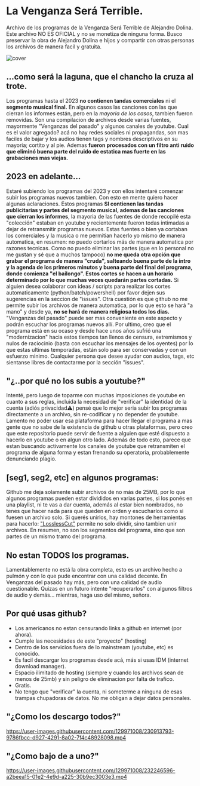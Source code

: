 # La Venganza Será Terrible.
Archivo de los programas de la Venganza Será Terrible de Alejandro Dolina. 
Este archivo NO ES OFICIAL y no se monetiza de ninguna forma.
Busco preservar la obra de Alejandro Dolina e hijos y compartir con otras personas los archivos de manera facil y gratuita.


![cover](https://user-images.githubusercontent.com/129971008/230121694-4c171696-2b0a-457e-b1ed-b0083489d38f.jpg)





## ...como será la laguna, que el chancho la cruza al trote.
Los programas hasta el 2023 __no contienen tandas comerciales__ ni el __segmento musical final.__ En algunos casos las canciones con las que cierran los informes están, pero en la *mayoria de los casos*, tambien fueron removidas.
Son una compilacion de archivos desde varias fuentes, mayormente "Venganzas del pasado" y algunos canales de youtube. 
Cual es el valor agregado? acá no hay redes sociales ni propagandas, son mas faciles de bajar y los audios tienen tags y nombres descriptivos en su mayoria; cortito y al pie. Ademas __fueron procesados con un filtro anti ruido que eliminó buena parte del ruido de estatica mas fuerte en las grabaciones mas viejas.__

## 2023 en adelante...
Estaré subiendo los programas del 2023 y con ellos intentaré comenzar subir los programas nuevos tambien. Con esto en mente quiero hacer algunas aclaraciones. 
Estos programas __SI contienen las tandas publicitarias y partes del segmento musical, ademas de las canciones que cierran los informes__, la mayoria de las fuentes de donde recopilé esta "colección" estaban en youtube y recientemente fueron todas intimadas a dejar de retransmitir programas nuevos. Estas fuentes o bien ya cortaban los comerciales y la musica o me permitian hacerlo yo mismo de manera automatica, en resumen: no puedo cortarlos más de manera automatica por razones tecnicas.
Como no puedo eliminar las partes (que en lo personal no me gustan y sé que a muchos tampoco) __no me queda otra opción que grabar el programa de manera "cruda", salteando buena parte de la intro y la <interminable> agenda de los primeros minutos y buena parte del final del programa, donde comienza "el bailongo". Estos cortes se hacen a un horario determinado por lo que muchas veces quedarán partes cortadas.__ Si alguien desea colaborar con ideas / scripts para realizar los cortes automaticamente (python/batch/powershell) por favor dejen sus sugerencias en la seccion de "issues". Otra cuestión es que github no me permite subir los archivos de manera automatica, por lo que esto se hará "a mano" y desde ya, __no se hará de manera religiosa todos los dias.__ "Venganzas del pasado" puede ser mas conveniente en este aspecto y podrán escuchar los programas nuevos allí. Por ultimo, creo que el programa está en su ocaso y desde hace unos años sufrió una "modernizacion" hacia estos tiempos tan llenos de censura, extremismos y nulos de raciocinio (basta con escuchar los mensajes de los oyentes) por lo que estas ultimas temporadas, están solo para ser conservadas y con un esfuerzo minimo. Cualquier persona que desee ayudar con audios, tags, etc sientanse libres de contactarme por la sección "issues".


## "¿..por qué no los subis a youtube?"
Intenté, pero luego de toparme con muchas imposiciones de youtube en cuanto a sus reglas, incluida la necesidad de "verificar" la identidad de la cuenta (adiós privacidad⚠) pensé que lo mejor seria subir los programas directamente a un archivo, sin re-codificar y no depender de youtube. Lamento no poder usar esa plataforma para hacer llegar el programa a mas gente que no sabe de la existencia de github u otras plataformas, pero creo que este repositorio puede servir de fuente a alguien que esté dispuesto a hacerlo en youtube o en algun otro lado. Además de todo esto, parece que estan buscando activamente los canales de youtube que retransmiten el programa de alguna forma y estan frenando su operatoria, probablemente denunciando plagio.

## [seg1, seg2, etc] en algunos programas:
Github me deja solamente subir archivos de no más de 25MB, por lo que algunos programas pueden estar divididos en varias partes, si los ponés en una playlist, ni te vas a dar cuenta, además al estar bien nombrados, no tenes que hacer nada para que queden en orden y escucharlos como si fuesen un archivo solo. Si querés unirlos, hay montones de herramientas para hacerlo: ["LosslessCut"](https://github.com/mifi/lossless-cut) permite no solo dividir, sino tambien unir archivos.
En resumen, no son los segmentos del programa, sino que son partes de un mismo tramo del programa.

## No estan TODOS los programas.
Lamentablemente no está la obra completa, esto es un archivo hecho a pulmón y con lo que pude encontrar con una calidad decente. En Venganzas del pasado hay más, pero con una calidad de audio cuestionable. Quizas en un futuro intente "recuperarlos" con algunos filtros de audio y demás... mientras, haga uso del mismo, señora.

## Por qué usas github?
- Los americanos no estan censurando links a github en internet (por ahora).
- Cumple las necesidades de este "proyecto" (hosting)
- Dentro de los servicios fuera de lo mainstream (youtube, etc) es conocido.
- Es facil descargar los programas desde acá, más si usas IDM (internet download manager).
- Espacio ilimitado de hosting (siempre y cuando los archivos sean de menos de 25mb) y sin peligro de eliminacion por falta de trafico.
- Gratis.
- No tengo que "verificar" la cuenta, ni someterme a ninguna de esas trampas chupadoras de datos. No me obligan a dejar datos personales.

## "¿Como los descargo todos?"
https://user-images.githubusercontent.com/129971008/230913793-9786fbcc-d927-4291-8a02-7f4c48928098.mp4

## "¿Como bajo de a uno?"
https://user-images.githubusercontent.com/129971008/232246596-a2beea15-01e2-4e9d-a225-30b9ec3003e3.mp4


